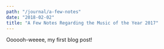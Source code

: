 ```yaml
---
path: "/journal/a-few-notes"
date: "2018-02-02"
title: "A Few Notes Regarding the Music of the Year 2017"
---
```


Oooooh-weeee, my first blog post!
